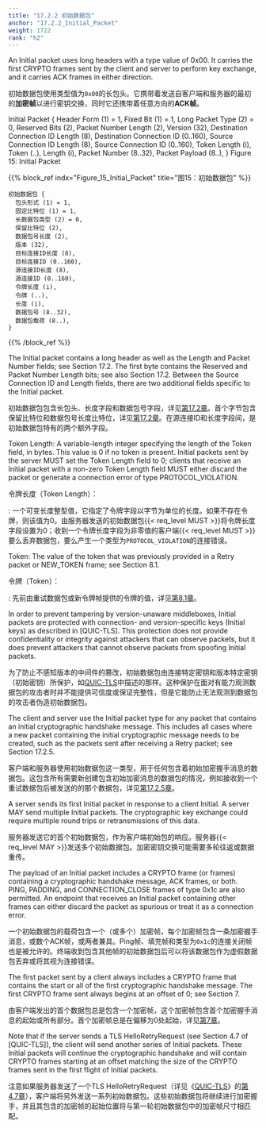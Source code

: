 ```yaml
---
title: "17.2.2 初始数据包"
anchor: "17.2.2_Initial_Packet"
weight: 1722
rank: "h2"
---
```


An Initial packet uses long headers with a type value of 0x00. It carries the first CRYPTO frames sent by the client and server to perform key exchange, and it carries ACK frames in either direction.

初始数据包使用类型值为`0x00`的长包头。它携带着发送自客户端和服务器的最初的**加密帧**以进行密钥交换，同时它还携带着任意方向的**ACK帧**。

Initial Packet {
Header Form (1) = 1,
Fixed Bit (1) = 1,
Long Packet Type (2) = 0,
Reserved Bits (2),
Packet Number Length (2),
Version (32),
Destination Connection ID Length (8),
Destination Connection ID (0..160),
Source Connection ID Length (8),
Source Connection ID (0..160),
Token Length (i),
Token (..),
Length (i),
Packet Number (8..32),
Packet Payload (8..),
}
Figure 15: Initial Packet

{{% block_ref
indx="Figure_15_Initial_Packet"
title="图15：初始数据包" %}}

```
初始数据包 {
  包头形式 (1) = 1,
  固定比特位 (1) = 1,
  长数据包类型 (2) = 0,
  保留比特位 (2),
  数据包号长度 (2),
  版本 (32),
  目标连接ID长度 (8),
  目标连接ID (0..160),
  源连接ID长度 (8),
  源连接ID (0..160),
  令牌长度 (i),
  令牌 (..),
  长度 (i),
  数据包号 (8..32),
  数据包载荷 (8..),
}
```

{{% /block_ref %}}

The Initial packet contains a long header as well as the Length and Packet Number fields; see Section 17.2. The first byte contains the Reserved and Packet Number Length bits; see also Section 17.2. Between the Source Connection ID and Length fields, there are two additional fields specific to the Initial packet.

初始数据包包含长包头、长度字段和数据包号字段，详见[第17.2章]()。首个字节包含保留比特位和数据包号长度比特位，详见[第17.2章]()。在源连接ID和长度字段间，是初始数据包特有的两个额外字段。

Token Length:
A variable-length integer specifying the length of the Token field, in bytes. This value is 0 if no token is present. Initial packets sent by the server MUST set the Token Length field to 0; clients that receive an Initial packet with a non-zero Token Length field MUST either discard the packet or generate a connection error of type PROTOCOL_VIOLATION.

令牌长度（Token Length）：

:   一个可变长度整型值，它指定了令牌字段以字节为单位的长度。如果不存在令牌，则该值为0。由服务器发送的初始数据包{{< req_level MUST >}}将令牌长度字段设置为0；收到一个令牌长度字段为非零值的客户端{{< req_level MUST >}}要么丢弃数据包，要么产生一个类型为`PROTOCOL_VIOLATION`的连接错误。

Token:
The value of the token that was previously provided in a Retry packet or NEW_TOKEN frame; see Section 8.1.

令牌（Token）：

:   先前由重试数据包或新令牌帧提供的令牌的值，详见[第8.1章]()。

In order to prevent tampering by version-unaware middleboxes, Initial packets are protected with connection- and version-specific keys (Initial keys) as described in [QUIC-TLS]. This protection does not provide confidentiality or integrity against attackers that can observe packets, but it does prevent attackers that cannot observe packets from spoofing Initial packets.

为了防止不感知版本的中间件的篡改，初始数据包由连接特定密钥和版本特定密钥（初始密钥）所保护，如[QUIC-TLS]()中描述的那样。这种保护在面对有能力观测数据包的攻击者时并不能提供可信度或保证完整性，但是它能防止无法观测到数据包的攻击者伪造初始数据包。

The client and server use the Initial packet type for any packet that contains an initial cryptographic handshake message. This includes all cases where a new packet containing the initial cryptographic message needs to be created, such as the packets sent after receiving a Retry packet; see Section 17.2.5.

客户端和服务器使用初始数据包这一类型，用于任何包含着初始加密握手消息的数据包。这包含所有需要新创建包含初始加密消息的数据包的情况，例如接收到一个重试数据包后被发送的的那个数据包，详见[第17.2.5章]()。

A server sends its first Initial packet in response to a client Initial. A server MAY send multiple Initial packets. The cryptographic key exchange could require multiple round trips or retransmissions of this data.

服务器发送它的首个初始数据包，作为客户端初始包的响应。服务器{{< req_level MAY >}}发送多个初始数据包。加密密钥交换可能需要多轮往返或数据重传。

The payload of an Initial packet includes a CRYPTO frame (or frames) containing a cryptographic handshake message, ACK frames, or both. PING, PADDING, and CONNECTION_CLOSE frames of type 0x1c are also permitted. An endpoint that receives an Initial packet containing other frames can either discard the packet as spurious or treat it as a connection error.

一个初始数据包的载荷包含一个（或多个）加密帧，每个加密帧包含一条加密握手消息，或数个ACK帧，或两者兼具。Ping帧、填充帧和类型为`0x1c`的连接关闭帧也是被允许的。终端收到包含其他帧的初始数据包后可以将该数据包作为虚假数据包丢弃或将其视为连接错误。

The first packet sent by a client always includes a CRYPTO frame that contains the start or all of the first cryptographic handshake message. The first CRYPTO frame sent always begins at an offset of 0; see Section 7.

由客户端发出的首个数据包总是包含一个加密帧，这个加密帧包含首个加密握手消息的起始或所有部分。首个加密帧总是在偏移为0处起始，详见[第7章]()。

Note that if the server sends a TLS HelloRetryRequest (see Section 4.7 of [QUIC-TLS]), the client will send another series of Initial packets. These Initial packets will continue the cryptographic handshake and will contain CRYPTO frames starting at an offset matching the size of the CRYPTO frames sent in the first flight of Initial packets.

注意如果服务器发送了一个TLS HelloRetryRequest（详见《[QUIC-TLS]()》的[第4.7章]()），客户端将另外发送一系列初始数据包。这些初始数据包将继续进行加密握手，并且其包含的加密帧的起始位置将与第一轮初始数据包中的加密帧尺寸相匹配。
